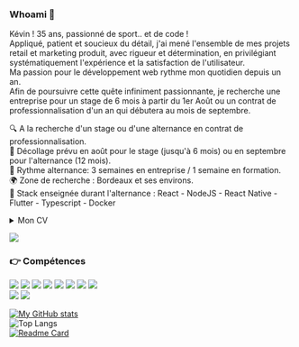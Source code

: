 ### Whoami 👨

Kévin ! 
35 ans, passionné de sport.. et de code !<br>
Appliqué, patient et soucieux du détail, j'ai mené l'ensemble de mes projets retail et marketing produit, avec rigueur et détermination, en privilégiant systématiquement l'expérience et la satisfaction de l'utilisateur.<br>
Ma passion pour le développement web rythme mon quotidien depuis un an.<br>
Afin de poursuivre cette quête infiniment passionnante, je recherche une entreprise pour un stage de 6 mois à partir du 1er Août ou un contrat de professionnalisation d'un an qui débutera au mois de septembre.<br>

🔍 A la recherche d'un stage ou d'une alternance en contrat de professionnalisation.<br>
🚀 Décollage prévu en août pour le stage (jusqu'à 6 mois) ou en septembre pour l'alternance (12 mois).<br>
🔄 Rythme alternance: 3 semaines en entreprise / 1 semaine en formation.<br>
🌍 Zone de recherche : Bordeaux et ses environs.<br>
🔧 Stack enseignée durant l'alternance : React - NodeJS - React Native - Flutter - Typescript - Docker<br>

<details>
    <summary>
        Mon CV<br>
    </summary>
    ## PROJETS ET EXPERIENCES
</details>

<a href="https://www.linkedin.com/in/kevin-lansot/"><img src ="https://img.shields.io/badge/LinkedIn-0077B5?style=for-the-badge&logo=linkedin&logoColor=white"></a>

### 👉 Compétences

<img src="https://img.shields.io/badge/PHP-777BB4?style=for-the-badge&logo=php&logoColor=white" /> <img src="https://img.shields.io/badge/Symfony-000000?style=for-the-badge&logo=Symfony&logoColor=white" />
<img src="https://img.shields.io/badge/JavaScript-323330?style=for-the-badge&logo=javascript&logoColor=F7DF1E" />
<img src="https://img.shields.io/badge/Composer-885630?style=for-the-badge&logo=Composer&logoColor=white" />
<img src="https://img.shields.io/badge/Webpack-8DD6F9?style=for-the-badge&logo=Webpack&logoColor=white" />
<img src="https://img.shields.io/badge/Yarn-2C8EBB?style=for-the-badge&logo=yarn&logoColor=white" />
<img src="https://img.shields.io/badge/Bootstrap-563D7C?style=for-the-badge&logo=bootstrap&logoColor=white" />
<img src="https://img.shields.io/badge/MySQL-005C84?style=for-the-badge&logo=mysql&logoColor=white" /><br>
<img src="https://img.shields.io/badge/Canva-%2300C4CC.svg?&style=for-the-badge&logo=Canva&logoColor=white" />
<img src="https://img.shields.io/badge/Figma-F24E1E?style=for-the-badge&logo=figma&logoColor=white" /><br>
   

[![My GitHub stats](https://github-readme-stats.vercel.app/api?username=klanso18&show_icons=true&theme=algolia)](https://github.com/klanso18/github-readme-stats)<br>
![Top Langs](https://github-readme-stats.vercel.app/api/top-langs/?username=klanso18&layout=compact&theme=algolia&hide_langs_below=8)<br>
[![Readme Card](https://github-readme-stats.vercel.app/api/pin/?username=WildCodeSchool&repo=2022-03-php-remotefr-p2-serial-series)](https://github.com/WildCodeSchool/2022-03-php-remotefr-p2-serial-series)
